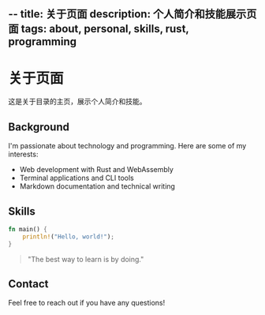 --
title: 关于页面
description: 个人简介和技能展示页面
tags: about, personal, skills, rust, programming
--

# 关于页面

这是关于目录的主页，展示个人简介和技能。

## Background

I'm passionate about technology and programming. Here are some of my interests:

- Web development with Rust and WebAssembly
- Terminal applications and CLI tools
- Markdown documentation and technical writing

## Skills

```rust
fn main() {
    println!("Hello, world!");
}
```

> "The best way to learn is by doing."

## Contact

Feel free to reach out if you have any questions!
